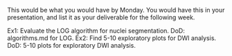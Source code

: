This would be what you would have by Monday. You would have this in your presentation, and list it as your deliverable for the following week.

Ex1: Evaluate the LOG algorithm for nuclei segmentation. DoD: algorithms.md for LOG.
Ex2: Find 5-10 exploratory plots for DWI analysis. DoD: 5-10 plots for exploratory DWI analysis.
